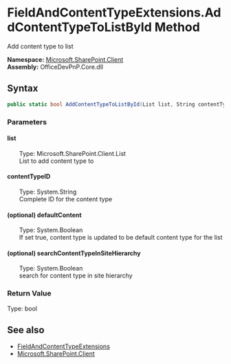 # FieldAndContentTypeExtensions.AddContentTypeToListById Method  
 Add content type to list   

**Namespace:** [Microsoft.SharePoint.Client](Microsoft.SharePoint.Client.md)  
**Assembly:** OfficeDevPnP.Core.dll  
## Syntax
```C#
public static bool AddContentTypeToListById(List list, String contentTypeID, Boolean defaultContent, Boolean searchContentTypeInSiteHierarchy)
```
### Parameters
#### list  
&emsp;&emsp;Type: Microsoft.SharePoint.Client.List  
&emsp;&emsp;List to add content type to  

  

#### contentTypeID  
&emsp;&emsp;Type: System.String  
&emsp;&emsp;Complete ID for the content type  

  

#### (optional) defaultContent  
&emsp;&emsp;Type: System.Boolean  
&emsp;&emsp;If set true, content type is updated to be default content type for the list  

  

#### (optional) searchContentTypeInSiteHierarchy  
&emsp;&emsp;Type: System.Boolean  
&emsp;&emsp;search for content type in site hierarchy  

  

### Return Value
Type: bool  

## See also
- [FieldAndContentTypeExtensions](Microsoft.SharePoint.Client.FieldAndContentTypeExtensions.md) 
- [Microsoft.SharePoint.Client](Microsoft.SharePoint.Client.md) 

